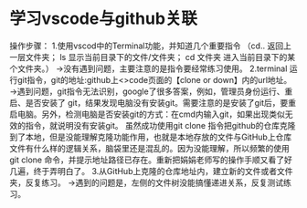 # 学习vscode与github关联
操作步骤：
 1.使用vscod中的Terminal功能，并知道几个重要指令
 （cd.. 返回上一层文件夹； ls 显示当前目录下的文件/文件夹； cd 文件夹 进入当前目录下的某个文件夹。）
 →没有遇到问题，主要注意的是指令要经常练习使用。
 2.terminal 运行git指令，git的地址:github上<>code页面的【clone or down】内的url地址。
 →遇到问题，git指令无法识别，google了很多答案，例如，管理员身份运行、重启、是否安装了 git，结果发现电脑没有安装git。需要注意的是安装了git后，要重启电脑。另外，检测电脑是否安装git的方式：在cmd内输入git，如果出现类似无效的指令，就说明没有安装git。
 虽然成功使用git clone 指令把github的仓库克隆到了本地，但是没能理解克隆功能作用，也就是本地存放的文件与GitHub上仓库文件有什么样的逻辑关系，脑袋里还是混乱的。因为没能理解，所以频繁的使用git clone 命令，并提示地址路径已存在。重新把娟娟老师写的操作手顺又看了好几遍，终于弄明白了。
 3.从GitHub上克隆的仓库地址内，建立新的文件或者文件夹，反复练习。
 →遇到的问题是，左侧的文件树没能搞懂递进关系，反复测试练习。